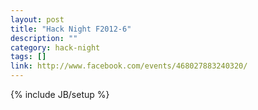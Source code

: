 ```yaml
---
layout: post
title: "Hack Night F2012-6"
description: ""
category: hack-night
tags: []
link: http://www.facebook.com/events/468027883240320/
---
```

{% include JB/setup %}

